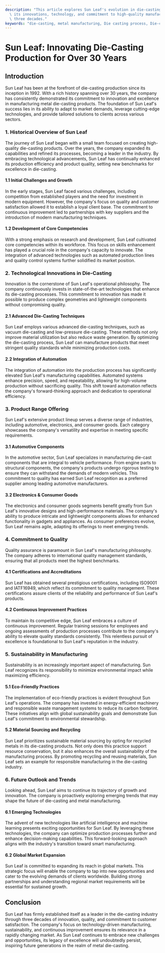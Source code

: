 ```yaml
---
description: "This article explores Sun Leaf's evolution in die-casting production, emphasizing\
  \ its innovations, technology, and commitment to high-quality manufacturing over\
  \ three decades."
keywords: "die-casting, metal manufacturing, Die casting process, Die-cast aluminum"
---
```

# Sun Leaf: Innovating Die-Casting Production for Over 30 Years

## Introduction

Sun Leaf has been at the forefront of die-casting production since its inception in 1992. With a rich history spanning over 30 years, the company has consistently demonstrated its commitment to innovation and excellence in manufacturing metal die-casting products. The foundation of Sun Leaf's success lies in its ability to adapt to market demands, leverage cutting-edge technologies, and provide tailored solutions to clients across various sectors.

### 1. Historical Overview of Sun Leaf

The journey of Sun Leaf began with a small team focused on creating high-quality die-casting products. Over the years, the company expanded its capabilities and refined its processes, becoming a leader in the industry. By embracing technological advancements, Sun Leaf has continually enhanced its production efficiency and product quality, setting new benchmarks for excellence in die-casting.

#### 1.1 Initial Challenges and Growth

In the early stages, Sun Leaf faced various challenges, including competition from established players and the need for investment in modern equipment. However, the company's focus on quality and customer satisfaction allowed it to establish a loyal client base. The commitment to continuous improvement led to partnerships with key suppliers and the introduction of modern manufacturing techniques.

#### 1.2 Development of Core Competencies

With a strong emphasis on research and development, Sun Leaf cultivated core competencies within its workforce. This focus on skills enhancement has played a crucial role in the company's capacity to innovate. The integration of advanced technologies such as automated production lines and quality control systems further solidified its market position.

### 2. Technological Innovations in Die-Casting

Innovation is the cornerstone of Sun Leaf's operational philosophy. The company continuously invests in state-of-the-art technologies that enhance its die-casting processes. This commitment to innovation has made it possible to produce complex geometries and lightweight components without compromising quality.

#### 2.1 Advanced Die-Casting Techniques

Sun Leaf employs various advanced die-casting techniques, such as vacuum die-casting and low-pressure die-casting. These methods not only improve material utilization but also reduce waste generation. By optimizing the die-casting process, Sun Leaf can manufacture products that meet stringent quality standards while minimizing production costs.

#### 2.2 Integration of Automation

The integration of automation into the production process has significantly elevated Sun Leaf's manufacturing capabilities. Automated systems enhance precision, speed, and repeatability, allowing for high-volume production without sacrificing quality. This shift toward automation reflects the company's forward-thinking approach and dedication to operational efficiency.

### 3. Product Range Offering

Sun Leaf's extensive product lineup serves a diverse range of industries, including automotive, electronics, and consumer goods. Each category showcases the company's versatility and expertise in meeting specific requirements.

#### 3.1 Automotive Components

In the automotive sector, Sun Leaf specializes in manufacturing die-cast components that are integral to vehicle performance. From engine parts to structural components, the company's products undergo rigorous testing to ensure they can withstand the demands of modern vehicles. This commitment to quality has earned Sun Leaf recognition as a preferred supplier among leading automotive manufacturers.

#### 3.2 Electronics & Consumer Goods

The electronics and consumer goods segments benefit greatly from Sun Leaf's innovative designs and high-performance materials. The company's ability to produce intricate and lightweight components allows for enhanced functionality in gadgets and appliances. As consumer preferences evolve, Sun Leaf remains agile, adapting its offerings to meet emerging trends.

### 4. Commitment to Quality

Quality assurance is paramount in Sun Leaf's manufacturing philosophy. The company adheres to international quality management standards, ensuring that all products meet the highest benchmarks.

#### 4.1 Certifications and Accreditations

Sun Leaf has obtained several prestigious certifications, including ISO9001 and IATF16949, which reflect its commitment to quality management. These certifications assure clients of the reliability and performance of Sun Leaf's products.

#### 4.2 Continuous Improvement Practices

To maintain its competitive edge, Sun Leaf embraces a culture of continuous improvement. Regular training sessions for employees and ongoing assessments of production processes contribute to the company's ability to elevate quality standards consistently. This relentless pursuit of excellence is foundational to Sun Leaf's reputation in the industry.

### 5. Sustainability in Manufacturing

Sustainability is an increasingly important aspect of manufacturing. Sun Leaf recognizes its responsibility to minimize environmental impact while maximizing efficiency.

#### 5.1 Eco-Friendly Practices

The implementation of eco-friendly practices is evident throughout Sun Leaf's operations. The company has invested in energy-efficient machinery and responsible waste management systems to reduce its carbon footprint. These initiatives align with global sustainability goals and demonstrate Sun Leaf's commitment to environmental stewardship.

#### 5.2 Material Sourcing and Recycling

Sun Leaf prioritizes sustainable material sourcing by opting for recycled metals in its die-casting products. Not only does this practice support resource conservation, but it also enhances the overall sustainability of the manufacturing process. By promoting recycling and reusing materials, Sun Leaf sets an example for responsible manufacturing in the die-casting industry.

### 6. Future Outlook and Trends

Looking ahead, Sun Leaf aims to continue its trajectory of growth and innovation. The company is proactively exploring emerging trends that may shape the future of die-casting and metal manufacturing.

#### 6.1 Emerging Technologies

The advent of new technologies like artificial intelligence and machine learning presents exciting opportunities for Sun Leaf. By leveraging these technologies, the company can optimize production processes further and enhance decision-making capabilities. This forward-looking approach aligns with the industry's transition toward smart manufacturing.

#### 6.2 Global Market Expansion

Sun Leaf is committed to expanding its reach in global markets. This strategic focus will enable the company to tap into new opportunities and cater to the evolving demands of clients worldwide. Building strong partnerships and understanding regional market requirements will be essential for sustained growth.

## Conclusion

Sun Leaf has firmly established itself as a leader in the die-casting industry through three decades of innovation, quality, and commitment to customer satisfaction. The company's focus on technology-driven manufacturing, sustainability, and continuous improvement ensures its relevance in a rapidly changing market. As Sun Leaf continues to embrace new challenges and opportunities, its legacy of excellence will undoubtedly persist, inspiring future generations in the realm of metal die-casting.
